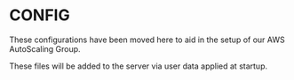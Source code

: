 # CONFIG

These configurations have been moved here to aid in the setup of our AWS AutoScaling Group.

These files will be added to the server via user data applied at startup.
